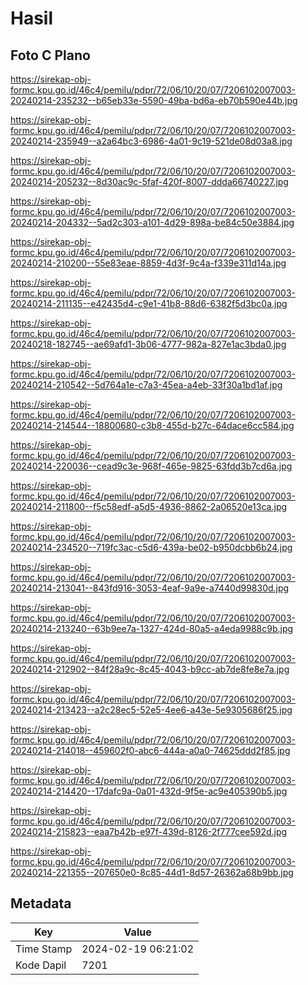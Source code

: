 # Hasil

## Foto C Plano

https://sirekap-obj-formc.kpu.go.id/46c4/pemilu/pdpr/72/06/10/20/07/7206102007003-20240214-235232--b65eb33e-5590-49ba-bd6a-eb70b590e44b.jpg

https://sirekap-obj-formc.kpu.go.id/46c4/pemilu/pdpr/72/06/10/20/07/7206102007003-20240214-235949--a2a64bc3-6986-4a01-9c19-521de08d03a8.jpg

https://sirekap-obj-formc.kpu.go.id/46c4/pemilu/pdpr/72/06/10/20/07/7206102007003-20240214-205232--8d30ac9c-5faf-420f-8007-ddda66740227.jpg

https://sirekap-obj-formc.kpu.go.id/46c4/pemilu/pdpr/72/06/10/20/07/7206102007003-20240214-204332--5ad2c303-a101-4d29-898a-be84c50e3884.jpg

https://sirekap-obj-formc.kpu.go.id/46c4/pemilu/pdpr/72/06/10/20/07/7206102007003-20240214-210200--55e83eae-8859-4d3f-9c4a-f339e311d14a.jpg

https://sirekap-obj-formc.kpu.go.id/46c4/pemilu/pdpr/72/06/10/20/07/7206102007003-20240214-211135--e42435d4-c9e1-41b8-88d6-6382f5d3bc0a.jpg

https://sirekap-obj-formc.kpu.go.id/46c4/pemilu/pdpr/72/06/10/20/07/7206102007003-20240218-182745--ae69afd1-3b06-4777-982a-827e1ac3bda0.jpg

https://sirekap-obj-formc.kpu.go.id/46c4/pemilu/pdpr/72/06/10/20/07/7206102007003-20240214-210542--5d764a1e-c7a3-45ea-a4eb-33f30a1bd1af.jpg

https://sirekap-obj-formc.kpu.go.id/46c4/pemilu/pdpr/72/06/10/20/07/7206102007003-20240214-214544--18800680-c3b8-455d-b27c-64dace6cc584.jpg

https://sirekap-obj-formc.kpu.go.id/46c4/pemilu/pdpr/72/06/10/20/07/7206102007003-20240214-220036--cead9c3e-968f-465e-9825-63fdd3b7cd6a.jpg

https://sirekap-obj-formc.kpu.go.id/46c4/pemilu/pdpr/72/06/10/20/07/7206102007003-20240214-211800--f5c58edf-a5d5-4936-8862-2a06520e13ca.jpg

https://sirekap-obj-formc.kpu.go.id/46c4/pemilu/pdpr/72/06/10/20/07/7206102007003-20240214-234520--719fc3ac-c5d6-439a-be02-b950dcbb6b24.jpg

https://sirekap-obj-formc.kpu.go.id/46c4/pemilu/pdpr/72/06/10/20/07/7206102007003-20240214-213041--843fd916-3053-4eaf-9a9e-a7440d99830d.jpg

https://sirekap-obj-formc.kpu.go.id/46c4/pemilu/pdpr/72/06/10/20/07/7206102007003-20240214-213240--63b9ee7a-1327-424d-80a5-a4eda9988c9b.jpg

https://sirekap-obj-formc.kpu.go.id/46c4/pemilu/pdpr/72/06/10/20/07/7206102007003-20240214-212902--84f28a9c-8c45-4043-b9cc-ab7de8fe8e7a.jpg

https://sirekap-obj-formc.kpu.go.id/46c4/pemilu/pdpr/72/06/10/20/07/7206102007003-20240214-213423--a2c28ec5-52e5-4ee6-a43e-5e9305686f25.jpg

https://sirekap-obj-formc.kpu.go.id/46c4/pemilu/pdpr/72/06/10/20/07/7206102007003-20240214-214018--459602f0-abc6-444a-a0a0-74625ddd2f85.jpg

https://sirekap-obj-formc.kpu.go.id/46c4/pemilu/pdpr/72/06/10/20/07/7206102007003-20240214-214420--17dafc9a-0a01-432d-9f5e-ac9e405390b5.jpg

https://sirekap-obj-formc.kpu.go.id/46c4/pemilu/pdpr/72/06/10/20/07/7206102007003-20240214-215823--eaa7b42b-e97f-439d-8126-2f777cee592d.jpg

https://sirekap-obj-formc.kpu.go.id/46c4/pemilu/pdpr/72/06/10/20/07/7206102007003-20240214-221355--207650e0-8c85-44d1-8d57-26362a68b9bb.jpg


## Metadata

| Key        | Value               |
| ---------- | ------------------- |
| Time Stamp | 2024-02-19 06:21:02 |
| Kode Dapil | 7201                |



